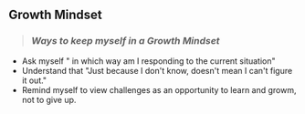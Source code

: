 ## Growth Mindset

>### *Ways to keep myself in a Growth Mindset*
  - Ask myself " in which way am I responding to the current situation"
  - Understand that "Just because I don't know, doesn't mean I can't figure it out."
  - Remind myself to view challenges as an opportunity to learn and growm, not to give up.
